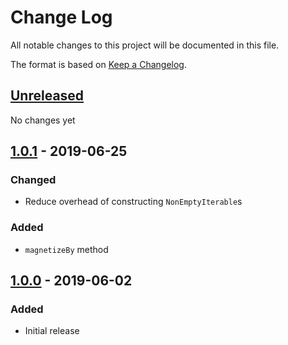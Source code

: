 # Change Log
All notable changes to this project will be documented in this file.

The format is based on [Keep a Changelog](http://keepachangelog.com/).

## [Unreleased]
No changes yet

## [1.0.1] - 2019-06-25
### Changed
- Reduce overhead of constructing `NonEmptyIterable`s
### Added
- `magnetizeBy` method

## [1.0.0] - 2019-06-02
### Added
- Initial release

[Unreleased]: https://github.com/kschuetz/enhanced-iterables/compare/v1.0.1...HEAD
[1.0.1]: https://github.com/kschuetz/enhanced-iterables/compare/v1.0.0...v1.0.1
[1.0.0]: https://github.com/kschuetz/enhanced-iterables/commits/v1.0.0
